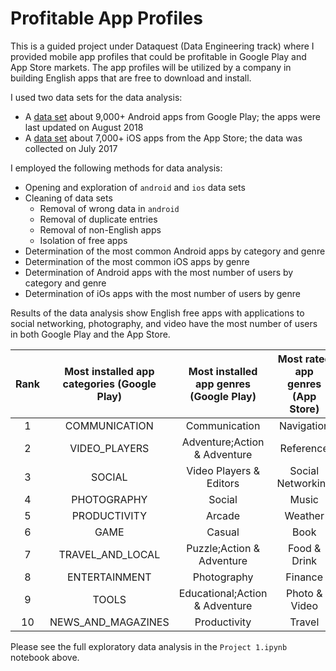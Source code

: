 # Profitable App Profiles

This is a guided project under Dataquest (Data Engineering track) where I provided mobile app profiles that could be profitable in Google Play and App Store markets. The app profiles will be utilized by a company in building English apps that are free to download and install. 

I used two data sets for the data analysis:
* A [data set](https://www.kaggle.com/lava18/google-play-store-apps) about 9,000+ Android apps from Google Play; the apps were last updated on August 2018
* A [data set](https://www.kaggle.com/ramamet4/app-store-apple-data-set-10k-apps) about 7,000+ iOS apps from the App Store; the data was collected on July 2017

I employed the following methods for data analysis:
* Opening and exploration of `android` and `ios` data sets
* Cleaning of data sets
    * Removal of wrong data in `android`
    * Removal of duplicate entries
    * Removal of non-English apps 
    * Isolation of free apps
* Determination of the most common Android apps by category and genre
* Determination of the most common iOS apps by genre
* Determination of Android apps with the most number of users by category and genre
* Determination of iOs apps with the most number of users by genre

Results of the data analysis show English free apps with applications to social networking, photography, and video have the most number of users in both Google Play and the App Store. 

| Rank | Most installed app categories (Google Play) | Most installed app genres (Google Play) | Most rated  app genres (App Store) |
|:----:|:-------------------------------------------:|:---------------------------------------:|:----------------------------------:|
|   1  |                COMMUNICATION                |              Communication              |             Navigation             |
|   2  |                VIDEO_PLAYERS                |       Adventure;Action & Adventure      |              Reference             |
|   3  |                    SOCIAL                   |         Video Players & Editors         |          Social Networking         |
|   4  |                 PHOTOGRAPHY                 |                  Social                 |                Music               |
|   5  |                 PRODUCTIVITY                |                  Arcade                 |               Weather              |
|   6  |                     GAME                    |                  Casual                 |                Book                |
|   7  |               TRAVEL_AND_LOCAL              |        Puzzle;Action & Adventure        |            Food & Drink            |
|   8  |                ENTERTAINMENT                |               Photography               |               Finance              |
|   9  |                    TOOLS                    |      Educational;Action & Adventure     |            Photo & Video           |
|  10  |              NEWS_AND_MAGAZINES             |               Productivity              |               Travel               |

Please see the full exploratory data analysis in the `Project 1.ipynb` notebook above.

 
